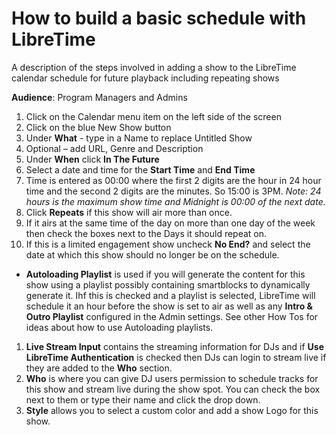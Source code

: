 # How to build a basic schedule with LibreTime

A description of the steps involved in adding a show to the LibreTime calendar
schedule for future playback including repeating shows

**Audience**: Program Managers and Admins

1. Click on the Calendar menu item on the left side of the screen
1. Click on the blue New Show button
1. Under **What** - type in a Name to replace Untitled Show
1. Optional – add URL, Genre and Description
1. Under **When** click **In The Future**
1. Select a date and time for the **Start Time** and **End Time**
1. Time is entered as 00:00 where the first 2 digits are the hour in 24 hour
time and the second 2 digits are the minutes. So 15:00 is 3PM. *Note: 24 hours
is the maximum show time and Midnight is 00:00 of the next date.*
1. Click **Repeats** if this show will air more than once.
1. If it airs at the same time of the day on more than one day of the week then
check the boxes next to the Days it should repeat on.
1. If this is a limited engagement show uncheck **No End?** and select the date
at which this show should no longer be on the schedule.
* **Autoloading Playlist** is used if you will generate the content for this
show using a playlist possibly containing smartblocks to dynamically generate
it. Ihf this is checked and a playlist is selected, LibreTime will schedule it
an hour before the show is set to air as well as any **Intro & Outro Playlist**
configured in the Admin settings. See other How Tos for ideas about how to use Autoloading playlists.
1. **Live Stream Input** contains the streaming information for DJs and if
**Use LibreTime Authentication** is checked then DJs can login to stream live
if they are added to the **Who** section.
1. **Who** is where you can give DJ users permission to schedule tracks for
this show and stream live during the show spot. You can check the box
next to them or type their name and click the drop down.
1. **Style** allows you to select a custom color and add a show Logo for this
show.
